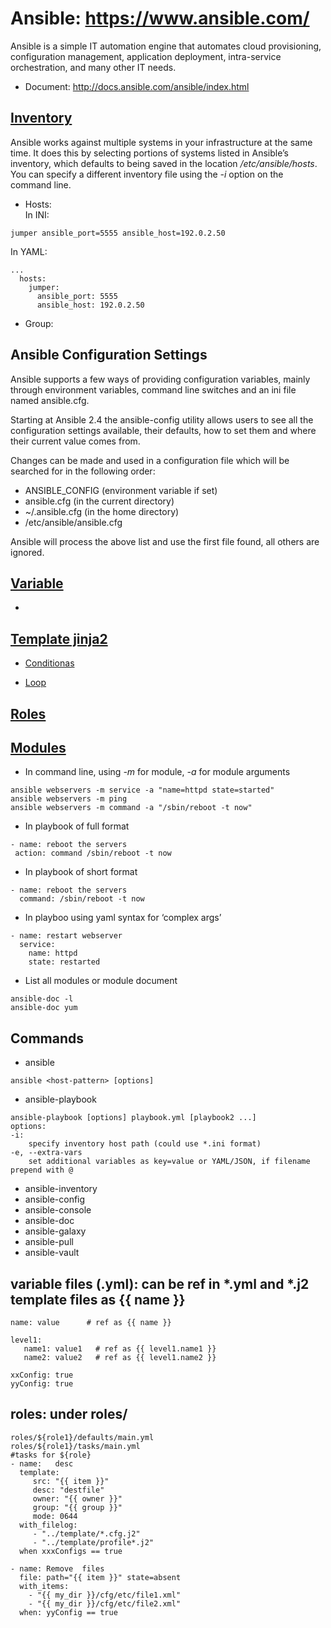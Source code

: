 # Ansible: https://www.ansible.com/
Ansible is a simple IT automation engine that automates cloud provisioning, configuration management, application deployment, intra-service orchestration, and many other IT needs.

- Document: http://docs.ansible.com/ansible/index.html

## [Inventory](http://docs.ansible.com/ansible/latest/user_guide/intro_inventory.html)
Ansible works against multiple systems in your infrastructure at the same time. It does this by selecting portions of systems listed in Ansible’s inventory, which defaults to being saved in the location */etc/ansible/hosts*. You can specify a different inventory file using the *-i <path>* option on the command line.

- Hosts:  
In INI:
```
jumper ansible_port=5555 ansible_host=192.0.2.50
```
In YAML:
```
...
  hosts:
    jumper:
      ansible_port: 5555
      ansible_host: 192.0.2.50
```

- Group:

## Ansible Configuration Settings
Ansible supports a few ways of providing configuration variables, mainly through environment variables, 
command line switches and an ini file named ansible.cfg.

Starting at Ansible 2.4 the ansible-config utility allows users to see all the configuration settings available, their defaults, how to set them and where their current value comes from.

Changes can be made and used in a configuration file which will be searched for in the following order:
- ANSIBLE_CONFIG (environment variable if set)
- ansible.cfg (in the current directory)
- ~/.ansible.cfg (in the home directory)
- /etc/ansible/ansible.cfg

Ansible will process the above list and use the first file found, all others are ignored.

 ## [Variable](http://docs.ansible.com/ansible/latest/user_guide/playbooks_variables.html)
 - 
 
 ## [Template jinja2](http://docs.ansible.com/ansible/latest/user_guide/playbooks_templating.html)
 
 - [Conditionas](https://docs.ansible.com/ansible/latest/user_guide/playbooks_conditionals.html)
 
 - [Loop](https://docs.ansible.com/ansible/latest/user_guide/playbooks_loops.html)
 
 ## [Roles](https://docs.ansible.com/ansible/latest/user_guide/playbooks_reuse_roles.html)
 
 
 ## [Modules](http://docs.ansible.com/ansible/latest/user_guide/modules.html)
 - In command line, using *-m* for module, *-a* for module arguments
 ```
ansible webservers -m service -a "name=httpd state=started"
ansible webservers -m ping
ansible webservers -m command -a "/sbin/reboot -t now"
 ```
- In playbook of full format 
 ```
 - name: reboot the servers
  action: command /sbin/reboot -t now
  ```
- In playbook of short format
```
- name: reboot the servers
  command: /sbin/reboot -t now
```
- In playboo using yaml syntax for ‘complex args’
```
- name: restart webserver
  service:
    name: httpd
    state: restarted
 ```
 - List all modules or module document
 ```
 ansible-doc -l
 ansible-doc yum
 ```

## Commands
- ansible
```
ansible <host-pattern> [options]
```
- ansible-playbook
```
ansible-playbook [options] playbook.yml [playbook2 ...]
options:
-i: 
    specify inventory host path (could use *.ini format)
-e, --extra-vars
    set additional variables as key=value or YAML/JSON, if filename prepend with @
```
- ansible-inventory
- ansible-config
- ansible-console 
- ansible-doc 
- ansible-galaxy 
- ansible-pull 
- ansible-vault


## variable files (.yml): can be ref in \*.yml and \*.j2 template files as {{ name }}
```
name: value      # ref as {{ name }}

level1:
   name1: value1   # ref as {{ level1.name1 }}
   name2: value2   # ref as {{ level1.name2 }}

xxConfig: true
yyConfig: true

```

## roles: under roles/
```
roles/${role1}/defaults/main.yml
roles/${role1}/tasks/main.yml
#tasks for ${role}
- name:   desc
  template:
     src: "{{ item }}"
     desc: "destfile"
     owner: "{{ owner }}"
     group: "{{ group }}"
     mode: 0644
  with_filelog:
     - "../template/*.cfg.j2"
     - "../template/profile*.j2"
  when xxxConfigs == true     

- name: Remove  files
  file: path="{{ item }}" state=absent
  with_items:
    - "{{ my_dir }}/cfg/etc/file1.xml"
    - "{{ my_dir }}/cfg/etc/file2.xml"
  when: yyConfig == true
```
